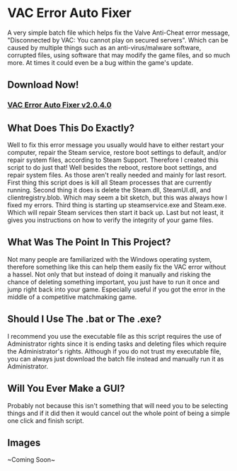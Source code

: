 # VAC Error Auto Fixer
A very simple batch file which helps fix the Valve Anti-Cheat error message, "Disconnected by VAC: You cannot play on secured servers". Which can be caused by multiple things such as an anti-virus/malware software, corrupted files, using software that may modify the game files, and so much more. At times it could even be a bug within the game's update.
## Download Now!
### [VAC Error Auto Fixer v2.0.4.0](https://github.com/TimDaHacka/VACErrorAutoFixer/raw/master/VAC%20Error%20Auto%20Fixer.exe)
## What Does This Do Exactly?
Well to fix this error message you usually would have to either restart your computer, repair the Steam service, restore boot settings to default, and/or repair system files, according to Steam Support. Therefore I created this script to do just that! Well besides the reboot, restore boot settings, and repair system files. As those aren't really needed and mainly for last resort.
First thing this script does is kill all Steam processes that are currently running.
Second thing it does is delete the Steam.dll, SteamUI.dll, and clientregistry.blob. Which may seem a bit sketch, but this was always how I fixed my errors. Third thing is starting up steamservice.exe and Steam.exe. Which will repair Steam services then start it back up.
Last but not least, it gives you instructions on how to verify the integrity of your game files.
## What Was The Point In This Project?
Not many people are familiarized with the Windows operating system, therefore something like this can help them easily fix the VAC error without a hassel. Not only that but instead of doing it manually and risking the chance of deleting something important, you just have to run it once and jump right back into your game. Especially useful if you got the error in the middle of a competitive matchmaking game.
## Should I Use The .bat or The .exe?
I recommend you use the executable file as this script requires the use of Administrator rights since it is ending tasks and deleting files which require the Administrator's rights. Although if you do not trust my executable file, you can always just download the batch file instead and manually run it as Administrator.
## Will You Ever Make a GUI?
Probably not because this isn't something that will need you to be selecting things and if it did then it would cancel out the whole point of being a simple one click and finish script.
## Images
~Coming Soon~
